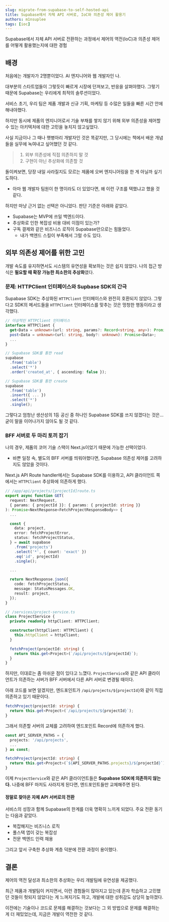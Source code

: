 ```yaml
---
slug: migrate-from-supabase-to-self-hosted-api
title: Supabase에서 자체 API 서버로, IoC와 의존성 제어 활용기
authors: m1nsuplee
tags: [ioc]
---
```


Supabase에서 자체 API 서버로 전환하는 과정에서 제어의 역전(IoC)과 의존성 제어를 어떻게 활용했는지에 대한 경험

<!--truncate-->

## 배경

처음에는 개발자가 2명뿐이었다. AI 엔지니어와 웹 개발자인 나.

대부분의 스타트업들이 그렇듯이 빠르게 시장에 던져보고, 반응을 살펴야했다. 그렇기 때문에 Supabase는 우리에게 최적의 솔루션이었다.

서비스 초기, 우리 팀은 제품 개발과 신규 기획, 마케팅 등 수많은 일들을 빠른 시간 안에 해내야했다.

하지만 동시에 제품의 엔지니어로서 기술 부채를 쌓지 않기 위해 외부 의존성을 제어할 수 있는 아키텍처에 대한 고민을 놓치지 않고싶었다.

사실 지금이나 그 때나 햇병아리 개발자인 것은 똑같지만, 그 당시에는 책에서 배운 개념들을 실무에 녹여내고 싶어했던 것 같다.

> 1. 외부 의존성에 직접 의존하지 말 것
> 2. 구현이 아닌 추상화에 의존할 것

돌이켜보면, 당장 내일 사라질지도 모르는 제품에 오버 엔지니어링을 한 게 아닐까 싶기도하다.

- 아마 웹 개발자 팀원이 한 명이라도 더 있었다면, 왜 이런 구조를 택했냐고 했을 것 같다.

하지만 마냥 근거 없는 선택은 아니었다. 판단 기준은 아래와 같았다.

- Supabase는 MVP에 쓰일 백엔드이다.
- 추상화로 인한 복잡성 비용 대비 이점이 있는가?
- 구독 결제와 같은 비즈니스 로직이 Supabase만으로는 힘들었다.
  - 내가 백엔드 스킬이 부족해서 그럴 수도 있다.

## 외부 의존성 제어를 위한 고민

개발 속도를 유지하면서도 시스템의 유연성을 확보하는 것은 쉽지 않았다. 나의 접근 방식은 **필요할 때 확장 가능한 최소한의 추상화**였다.

### 문제: HTTPClient 인터페이스와 Supbase SDK의 간극

Supabase SDK는 추상화된 `HTTPClient` 인터페이스와 완전히 호환되지 않았다. 그렇다고 SDK의 메서드들을 `HTTPClient` 인터페이스를 맞추는 것은 멍청한 행동이라고 생각했다.

```typescript
// 이상적인 HTTPClient 인터페이스
interface HTTPClient {
  get<Data = unknown>(url: string, params?: Record<string, any>): Promise<Data>;
  post<Data = unknown>(url: string, body?: unknown): Promise<Data>;
  ...
}

// Supabase SDK를 통한 read
supabase
  .from('table')
  .select('*')
  .order('created_at', { ascending: false });

// Supabase SDK를 통한 create
supabase
  .from('table')
  .insert({ ... })
  .select('*')
  .single();
```

그렇다고 엄청난 생산성의 1등 공신 중 하나인 Supabase SDK를 쓰지 않겠다는 것은... 굳이 말을 이어나가지 않아도 될 것 같다.

### BFF 서버로 두 마리 토끼 잡기

나의 경우, 제품의 코어 기술 스택이 Next.js이었기 때문에 가능한 선택이었다.

- 바쁜 일정 속, 별도의 BFF 서버를 띄워야했다면, Supabase 의존성 제어를 고려하지도 않았을 것이다.

Next.js API Route handler에서는 Supabase SDK를 이용하고, API 클라이언트 쪽에서는 `HTTPClient` 추상화에 의존하게 했다.

```typescript
// /app/api/projects/[projectId]route.ts
export async function GET(
  request: NextRequest,
  { params: { projectId }}: { params: { projectId: string }}
): Promise<NextResponse<FetchProjectResponseBody>> {
  ...

  const {
    data: project,
    error: fetchProjectError,
    status: fetchProjectStatus,
  } = await supabase
    .from('projects')
    .select('*', { count: 'exact' })
    .eq('id', projectId)
    .single();

  ...

  return NextResponse.json({
    code: fetchProjectStatus,
    message: StatusMessages.OK,
    result: project,
  });
}

// /services/project-service.ts
class ProjectService {
  private readonly httpClient: HTTPClient;

  constructor(httpClient: HTTPClient) {
    this.httpClient = httpClient;
  }

  fetchProject(projectId: string) {
    return this.get<Project>(`/api/projects/${projectId}`);
  }
}
```

하지만, 이대로는 좀 아쉬운 점이 있다고 느꼈다. `ProjectService`와 같은 API 클라이언트가 의존하는 서버가 BFF 서버에서 다른 API 서버로 변경될 때이다.

아래 코드를 보면 알겠지만, 엔드포인트가 `/api/projects/${projectId}`와 같이 직접 의존하고 있기 때문이다.

```typescript
fetchProject(projectId: string) {
  return this.get<Project>(`/api/projects/${projectId}`);
}
```

그래서 의존할 서버의 교체를 고려하여 엔드포인트 Record에 의존하게 했다.

```typescript
const API_SERVER_PATHS = {
  projects: '/api/projects',
  ...
} as const;

fetchProject(projectId: string) {
  return this.get<Project>(`${API_SERVER_PATHS.projects}/${projectId}`);
}
```

이제 `ProjectService`와 같은 API 클라이언트들은 **Supabase SDK에 의존하지 않는다.** 나중에 BFF 마저도 사라지게 된다면, 엔드포인트들만 교체해주면 된다.

#### 정말로 찾아온 자체 API 서버로의 전환

서비스의 성장과 함께 Supabase의 한계를 더욱 명확히 느끼게 되었다.
주요 전환 동기는 다음과 같았다.

- 복잡해지는 비즈니스 로직
- 풀스택 앱이 갖는 복잡성
- 전문 백엔드 인력 채용

그리고 앞서 구축한 추상화 계층 덕분에 전환 과정이 용이했다.

## 결론

제어의 역전 달성과 최소한의 추상화는 우리 개발팀에 유연성을 제공했다.

최근 제품과 개발팀이 커지면서, 이런 경험들이 많아지고 있는데 혼자 학습하고 고민했던 것들이 헛되지 않았다는 게 느껴지기도 하고, 개발에 대한 성취감도 상당히 높아졌다.

이전에는 기술이나 코드로 문제를 해결하는 것보다는 그 외 방법으로 문제를 해결하는 게 더 재밌었는데, 지금은 개발이 역전한 것 같다.
